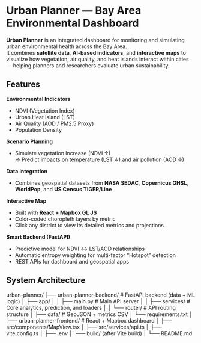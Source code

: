 # Urban Planner — Bay Area Environmental Dashboard

**Urban Planner** is an integrated dashboard for monitoring and simulating urban environmental health across the Bay Area.  
It combines **satellite data**, **AI-based indicators**, and **interactive maps** to visualize how vegetation, air quality, and heat islands interact within cities — helping planners and researchers evaluate urban sustainability.

## Features

**Environmental Indicators**
- NDVI (Vegetation Index)
- Urban Heat Island (LST)
- Air Quality (AOD / PM2.5 Proxy)
- Population Density

**Scenario Planning**
- Simulate vegetation increase (NDVI ↑)  
  → Predict impacts on temperature (LST ↓) and air pollution (AOD ↓)

**Data Integration**
- Combines geospatial datasets from **NASA SEDAC**, **Copernicus GHSL**, **WorldPop**, and **US Census TIGER/Line**

**Interactive Map**
- Built with **React + Mapbox GL JS**
- Color-coded choropleth layers by metric
- Click any district to view its detailed metrics and projections

**Smart Backend (FastAPI)**
- Predictive model for NDVI ↔ LST/AOD relationships  
- Automatic entropy weighting for multi-factor “Hotspot” detection  
- REST APIs for dashboard and geospatial apps
## System Architecture
urban-planner/
├── urban-planner-backend/ # FastAPI backend (data + ML logic)
│ ├── app/
│ │ ├── main.py # Main API server
│ │ ├── services/ # Core analytics, prediction, and loaders
│ │ └── router/ # API routing structure
│ ├── data/ # GeoJSON + metrics CSV
│ └── requirements.txt
│
├── urban-planner-frontend/ # React + Mapbox dashboard
│ ├── src/components/MapView.tsx
│ ├── src/services/api.ts
│ ├── vite.config.ts
│ ├── .env
│ └── build/ (after Vite build)
│
└── README.md 



